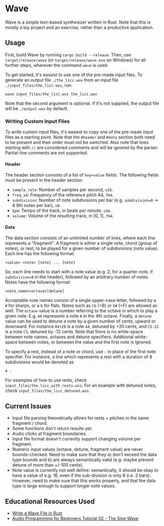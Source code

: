 # Wave
Wave is a simple text-based synthesizer written in Rust. Note that this is mostly a toy project and an exercise, rather than a productive application.

## Usage
First, build Wave by running `cargo build --release`. Then, use `target/release/wave` (or `target/release/wave.exe` on Windows) for all further steps, wherever the command `wave` is used.

To get started, it's easiest to use one of the pre-made input files. To generate an output file `./the_licc.wav` from an input file `./input_files/the_licc.wss`, run

```
wave input_files/the_licc.wss the_licc.wav
```

Note that the second argument is optional. If it's not supplied, the output file will be `./output.wav` by default.

### Writing Custom Input Files
To write custom input files, it's easiest to copy one of the pre-made input files as a starting point. Note that the `#header` and `#data` section both need to be present and their order must not be switched. Also note that lines starting with `//` are considered comments and will be ignored by the parser. Partial-line comments are not supported.

#### Header
The header section consists of a list of `key=value` fields. The following fields must be present in the header section:
- `sample_rate`: Number of samples per second, `u16`.
- `freq_a4`: Frequency of the reference pitch A4, `f64`.
- `subdivision`: Number of note subdivisions per bar (e.g. `subdivision=8` -> 8 8th notes per bar), `u8`.
- `bpm`: Tempo of the track, in beats per minute, `u16`.
- `volume`: Volume of the resulting track, in [0, 1], `f64`.

#### Data
The data section consists of an unlimited number of lines, where each line represents a "fragment". A fragment is either a single note, chord (group of notes), or rest, to be played for a given number of subdivisions (note value). Each line has the following format:

`<value> <note> [note] ... [note]`

So, each line needs to start with a note value (e.g. 2, for a quarter note, if `subdivision=8` in the header), followed by an arbitrary number of notes. Notes have the following format:

`<note_name><octave>[detune]`

Acceptable note names consist of a single upper-case letter, followed by a `#` for sharps, or a `b` for flats. Notes such as `Cb` (=B) or `E#` (=F) are allowed as well. The `octave` value is a number referring to the octave in which to play a given note. E.g. `A4` represents a note `A` in the 4th octave. Finally, a `detune` value can be used to detune a note by a given number of cents, upward or downward. For instance `A4+20` is a note `A4`, detuned by +20 cents, and `C5-12` is a note `C5`, detuned by -12 cents. Note that there is no white-space between note names, octaves and detune specifiers. Additional white-space between notes, or between the value and the first note is ignored.

To specify a rest, instead of a note or chord, use `-` in place of the first note specifier. For instance, a line which represents a rest with a duration of 4 subdivisions would be denoted as

`4 -`

For examples of how to use rests, check `input_files/the_licc_with_rests.wss`. For an example with detuned notes, check `input_files/the_licc_detuned.wss`.

## Current Issues
- Input file parsing theoretically allows for rests + pitches in the same fragment / chord.
- Some functions don't return results yet.
- Audio clicks at fragment boundaries.
- Input file format doesn't currently support changing volume per fragment.
- Numeric input values (octave, detune, fragment value) are never bounds-checked. Need to make sure that they a) don't exceed the data type bounds and b) are always semantically valid (e.g. maybe prevent detune of more than +/-100 cents).
- Note value is currently not well define: semantically, it should be okay to have a value of e.g. 16, even if the sub-division is only 8 (i.e. 2 bars). However, need to make sure that this works properly, and that the data type is large enough to support longer note values.

## Educational Resources Used
- [Write a Wave File in Rust](https://www.youtube.com/watch?v=odeWLp96fdo)
- [Audio Programming for Beginners Tutorial 02 - The Sine Wave](https://www.youtube.com/watch?v=Yk9CRHntoiI)
